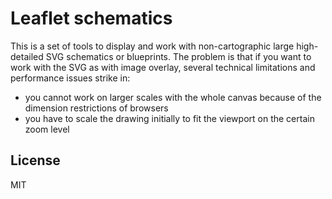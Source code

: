 # Leaflet schematics

This is a set of tools to display and work with non-cartographic large
high-detailed SVG schematics or blueprints. The problem is that if you want to
work with the SVG as with image overlay, several technical limitations and
performance issues strike in:
* you cannot work on larger scales with the whole canvas because of the
  dimension restrictions of browsers
* you have to scale the drawing initially to fit the viewport on the certain
  zoom level

## License

MIT

